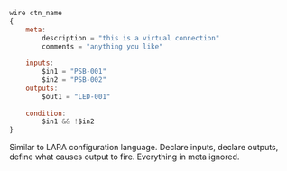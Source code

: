 ```js
wire ctn_name
{
    meta:
        description = "this is a virtual connection"
        comments = "anything you like"
    
    inputs:
        $in1 = "PSB-001"
        $in2 = "PSB-002"
    outputs:
        $out1 = "LED-001"
    
    condition:
        $in1 && !$in2
}
```

Similar to LARA configuration language.
Declare inputs, declare outputs, define what causes output to fire.
Everything in meta ignored.